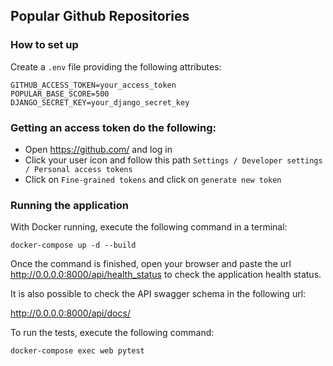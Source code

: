 ## Popular Github Repositories

### How to set up

Create a `.env` file providing the following attributes:

```
GITHUB_ACCESS_TOKEN=your_access_token
POPULAR_BASE_SCORE=500
DJANGO_SECRET_KEY=your_django_secret_key
```

### Getting an access token do the following:

* Open https://github.com/ and log in
* Click your user icon and follow this path `Settings / Developer settings / Personal access tokens`
* Click on `Fine-grained tokens` and click on `generate new token`

### Running the application

With Docker running, execute the following command in a terminal:

`docker-compose up -d --build`

Once the command is finished, open your browser and paste the 
url http://0.0.0.0:8000/api/health_status to check the application health status.

It is also possible to check the API swagger schema in the following url:

http://0.0.0.0:8000/api/docs/

To run the tests, execute the following command:

`docker-compose exec web pytest`
